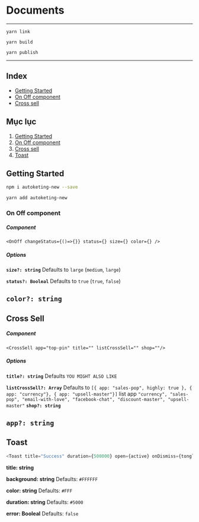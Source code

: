 
# Documents
------------------------------------------
```yarn link```

```yarn build```

```yarn publish```

------------------------------------------
## Index

- [Getting Started](#getting-started)
- [On Off component](#on-off)
- [Cross sell](#cross-sell)

## Mục lục
  1. [Getting Started](#getting-started)
  2. [On Off component](#on-off)
  3. [Cross sell](#cross-sell)
  4. [Toast](#toast)

## Getting Started

```sh
npm i autoketing-new --save
```

```sh
yarn add autoketing-new
```
### On Off component

##### Component
```$xslt
<OnOff changeStatus={()=>{}} status={} size={} color={} />
```
##### Options

**`size?: string`**
Defaults to `large` (`medium`, `large`)

**`status?: Booleal`**
Defaults to `true` (`true`, `false`)

**`color?: string`**
--------------------


## Cross Sell

##### Component
```$xslt
<CrossSell app="top-pin" title="" listCrossSell="" shop=""/>
```
##### Options

**`title?: string`**
Defaults `YOU MIGHT ALSO LIKE`

**`listCrossSell?: Array`**
Defaults to `[{ app: "sales-pop", highly: true }, { app: "currency"}, { app: "upsell-master"}]`
list app `"currency", "sales-pop", "email-with-love", "facebook-chat", "discount-master", "upsell-master"`
**`shop?: string`**

**`app?: string`**
--------------------

## Toast

```javascript
<Toast title="Success" duration={500000} open={active} onDismiss={tongleActive} />
```

**title: string**

**background: string**
Defaults: `#FFFFFF`

**color: string**
Defaults: `#FFF`

**duration: string**
Defaults: `#5000`

**error: Booleal**
Defaults: `false`